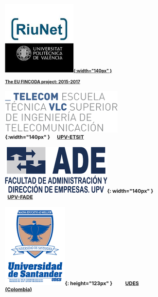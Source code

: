 
#### [![Objetos docentes - RIUNET](riunet.jpg){:width="140px" }](https://riunet.upv.es/discover?rpp=10&etal=0&query=gonzalez+ladrón+de+guevara&group_by=none&page=1)

#### [The EU FINCODA project: 2015-2017](https://www.fincoda.eu)

### ![ETSIT](telecom.png){:width="140px" }&nbsp; &nbsp; &nbsp;  [UPV-ETSIT](cont-docentes-etsit.md)     

     
     

### ![FADE](fade.png){: width="140px" }&nbsp; &nbsp; &nbsp;       [UPV-FADE](cont-docentes-fade.md)     



### ![UDES](UDES.png){: height="123px" }&nbsp; &nbsp; &nbsp;&nbsp; &nbsp; &nbsp; [UDES (Colombia)](cont-docentes-udes.md)    
